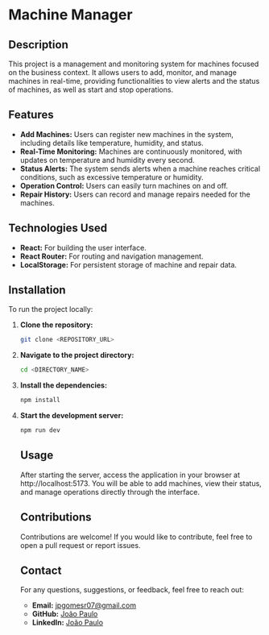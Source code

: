 # Machine Manager

## Description

This project is a management and monitoring system for machines focused on the business context. It allows users to add, monitor, and manage machines in real-time, providing functionalities to view alerts and the status of machines, as well as start and stop operations.

## Features

- **Add Machines:** Users can register new machines in the system, including details like temperature, humidity, and status.
- **Real-Time Monitoring:** Machines are continuously monitored, with updates on temperature and humidity every second.
- **Status Alerts:** The system sends alerts when a machine reaches critical conditions, such as excessive temperature or humidity.
- **Operation Control:** Users can easily turn machines on and off.
- **Repair History:** Users can record and manage repairs needed for the machines.

## Technologies Used

- **React:** For building the user interface.
- **React Router:** For routing and navigation management.
- **LocalStorage:** For persistent storage of machine and repair data.

## Installation

To run the project locally:

1. **Clone the repository:**

   ```bash
   git clone <REPOSITORY_URL>
   ```

2. **Navigate to the project directory:**

   ```bash
   cd <DIRECTORY_NAME>
   ```

3. **Install the dependencies:**

   ```bash
   npm install
   ```

4. **Start the development server:**

   ```bash
   npm run dev
   ```

   ## Usage

   After starting the server, access the application in your browser at http://localhost:5173. You will be able to add machines, view their status, and manage operations directly through the interface.

   ## Contributions

   Contributions are welcome! If you would like to contribute, feel free to open a pull request or report issues.

   ## Contact

   For any questions, suggestions, or feedback, feel free to reach out:

   - **Email:** [jpgomesr07@gmail.com](mailto:jpgomesr07@gmail.com)
   - **GitHub:** [João Paulo](https://github.com/jpgomesr)
   - **LinkedIn:** [João Paulo](https://www.linkedin.com/in/jo%C3%A3o-paulo-gomes-rodrigues-a756722a0/)

